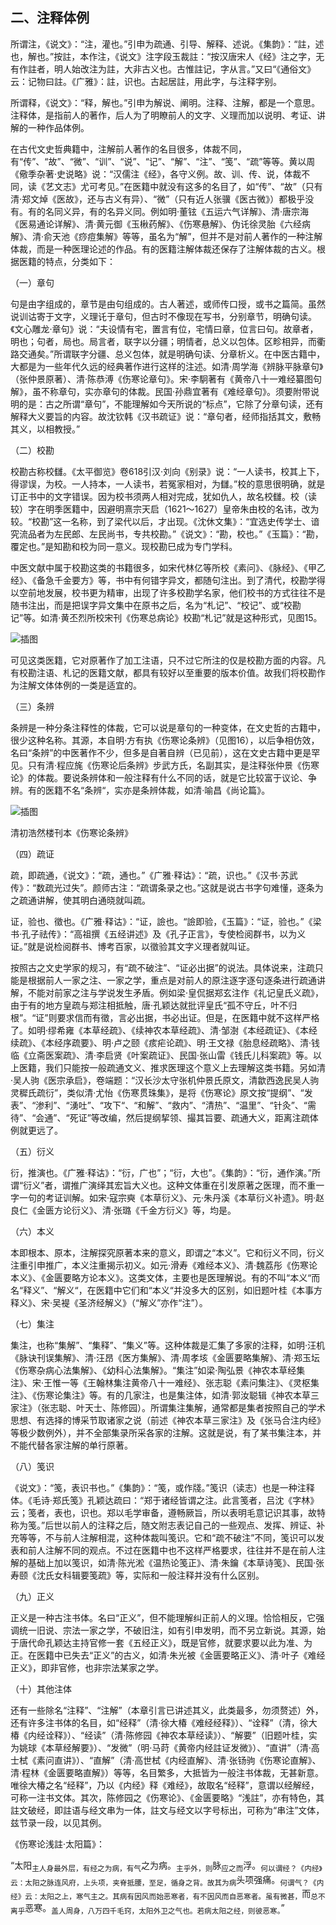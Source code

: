 ## 二、注释体例

所谓注，《说文》：“注，灌也。”引申为疏通、引导、解释、述说。《集韵》：“註，述也，解也。”按註，本作注，《说文》注字段玉裁註：“按汉唐宋人《经》注之字，无有作註者，明人始改注为註，大非古义也。古惟註记，字从言。”又曰“《通俗文》云：记物曰註。《广雅》：註，识也。古起居註，用此字，与注释字别。

所谓释，《说文》：“释，解也。”引申为解说、阐明。注释、注解，都是一个意思。注释体，是指前人的著作，后人为了明瞭前人的文字、义理而加以说明、考证、讲解的一种作品体例。

在古代文史哲典籍中，注解前人著作的名目很多，体裁不同，有“传”、“故”、“微”、“训”、“说”、“记”、“解”、“注”、“笺”、“疏”等等。黄以周《儆季杂著·史说略》说：“汉儒注《经》，各守义例。故、训、传、说，体裁不同，读《艺文志》尤可考见。”在医籍中就没有这多的名目了，如“传”、“故”（只有清·郑文焯《医故》，还与古义有异）、“微”（只有近人张骥《医古微》）都极乎没有。有的名同义异，有的名异义同。例如明·董铉《五运六气详解》、清·唐宗海《医易通论详解》、清·黄元御《玉楸药解》、《伤寒悬解》、伪讬徐灵胎《六经病解》、清·俞天池《痧痘集解》等等，虽名为“解”，但并不是对前人著作的一种注解体裁，而是一种医理论述的作品。有的医籍注解体裁还保存了注解体裁的古义。根据医籍的特点，分类如下：

（一）章句

句是由字组成的，章节是由句组成的。古人著述，或师传口授，或书之篇简。虽然说训诂寄于文字，义理讬于章句，但古时不像现在写书，分别章节，明确句读。《文心雕龙·章句》说：“夫设情有宅，置言有位，宅情曰章，位言曰句。故章者，明也；句者，局也。局言者，联字以分疆；明情者，总义以包体。区畛相异，而衢路交通矣。”所谓联字分疆、总义包体，就是明确句读、分章析义。在中医古籍中，大都是为一些年代久远的经典著作进行这样的注述。如清·周学海《辨脉平脉章句》（张仲景原著）、清·陈恭溥《伤寒论章句》。宋·李駉著有《黄帝八十一难经纂图句解》，虽不称章句，实亦章句的体裁。民国·孙鼎宜著有《难经章句》。须要附带说明的是：古之所谓“章句”，不能理解如今天所说的“标点”，它除了分章句读，还有解释大义要旨的内容。故沈钦韩《汉书疏证》说：“章句者，经师指括其文，敷畅其义，以相教授。”

（二）校勘

校勘古称校讎。《太平御览》卷618引汉·刘向《别录》说：“一人读书，校其上下，得谬误，为校。一人持本，一人读书，若冤家相对，为讎。”校的意思很明确，就是订正书中的文字错误。因为校书须两人相对完成，犹如仇人，故名校讎。校（读较）字在明季医籍中，因避明熹宗天启（1621〜1627）皇帝朱由校的名讳，改为较。“校勘”这一名称，到了梁代以后，才出现。《沈休文集》：“宜选史传学士、谙究流品者为左民郎、左民尚书，专共校勘。”《说文》：“勘，校也。”《玉篇》：“勘，覆定也。”是知勘和校为同一意义。现校勘巳成为专门学科。

中医文献中属于校勘这类的书籍很多，如宋代林亿等所校《素问》、《脉经》、《甲乙经》、《备急千金要方》等，书中有何错字异文，都随句注出。到了清代，校勘学得以空前地发展，校书更为精审，出现了许多校勘学名家，他们校书的方式往往不是随书注出，而是把误字异文集中在原书之后，名为“札记”、“校记”、或“校勘记”等。如清·黄丕烈所校宋刊《伤寒总病论》校勘“札记”就是这种形式，见图15。

![插图](./img/图15.jpg)

可见这类医籍，它对原著作了加工注语，只不过它所注的仅是校勘方面的内容。凡有校勘注语、札记的医籍文献，都具有较好以至重要的版本价值。故我们将校勘作为注解文体体例的一类是适宜的。

（三）条辨

条辨是一种分条注释性的体裁，它可以说是章句的一种变体，在文史哲的古籍中，很少这种名称。其源，本自明·方有执《伤寒论条辨》（见图16），以后争相仿效，名曰“条辨”的中医著作不少，但多是自著自辨（已见前），这在文史古籍中更是罕见。只有清·程应旄《伤寒论后条辨》步武方氏，名副其实，是注释张仲景《伤寒论》的体裁。要说条辨体和一般注释有什么不同的话，就是它比较富于议论、争辨。有的医籍不名“条辨“，实亦是条辨体裁，如清·喻昌《尚论篇》。

![插图](./img/图16.jpg)

清初浩然楼刊本《伤寒论条辨》

（四）疏证

疏，即疏通，《说文》：“疏，通也。”《广雅·释诂》：“疏，识也。”《汉书·苏武传》：“数疏光过失”。颜师古注：“疏谓条录之也。”这就是说古书字句难懂，逐条为之疏通讲解，使其明白通晓就叫疏。

证，验也、徵也。《广雅·释诂》：“证，譣也。“譣即验，《玉篇》：“证，验也。”《梁书·孔子祛传》：“高祖撰《五经讲述》及《孔子正言》，专使检阅群书，以为义证。”就是说检阅群书、博考百家，以徵验其文字义理者就叫证。

按照古之文史学家的规习，有“疏不破注”、“证必出据”的说法。具体说来，注疏只能是根据前人一家之注、一家之学，重点是对前人的原注逐字逐句逐条进行疏通讲解，不能对前家之注与学说发生矛盾。例如梁·皇侃据郑玄注作《礼记皇氏义疏》，由于有的地方皇疏与郑注相抵触，唐·孔颖达就批评皇氏“孤不守丘，叶不归根”。“证”则要求信而有徵，言必出据，书必出证。但是，在医籍中就不这样严格了。如明·缪希雍《本草经疏》、《续神农本草经疏》、清·邹澍《本经疏证》、《本经续疏》、《本经序疏要》、明·卢之颐《痎疟论疏》、明·王文禄《胎息经疏略》、清·钱临《立斋医案疏》、清·李启贤《叶案疏证》、民国·张山雷《钱氏儿科案疏》等。以上医籍，我们只能按一般疏通文义、推求医理这个意义上去理解这类书籍。另如清·吴人驹《医宗承启》，卷端题：“汉长沙太守张机仲景氏原文，清歙西逸民吴人驹灵穉氏疏衍”，类似清·尤怡《伤寒贯珠集》，是将《伤寒论》原文按“提纲”、“发表”、“渗利”、“湧吐”、“攻下“、“和解”、“救内”、“清热”、“温里”、“针灸”、“需待”、“会通”、“死证”等改编，然后提纲挈领、撮其旨要、疏通大义，距离注疏体例就更远了。

（五）衍义

衍，推演也。《广雅·释诂》：“衍，广也”；“衍，大也”。《集韵》：“衍，通作演。”所谓“衍义”者，谓推广演绎其宏旨大义也。这种文体重在引发原著之医理，而不重一字一句的考证训解。如宋·寇宗奭《本草衍义》、元·朱丹溪《本草衍义补遗》。明·赵良仁《金匮方论衍义》、清·张璐《千金方衍义》等，均是。

（六）本义

本即根本、原本，注解探究原著本来的意义，即谓之“本义”。它和衍义不同，衍义注重引申推广，本义注重揭示初义。如元·滑寿《难经本义》、清·魏荔彤《伤寒论本义》、《金匮要略方论本义》。这类文体，主要也是医理解说。有的不叫“本义“而名“释义”、“解义“，在医籍中它们和“本义“并没多大的区别，如旧题叶桂《本事方释义》、宋·吴褆《圣济经解义》（“解义”亦作“注”）。

（七）集注

集注，也称“集解”、“集释”、“集义”等。这种体裁是汇集了多家的注释，如明·汪机《脉诀刊误集解》、清·汪昂《医方集解》、清·周孝垓《金匮要略集解》、清·郑玉坛《伤寒杂病心法集解》、《幼科心法集解》。“集注”如梁·陶弘景《神农本草经集注》、宋·王惟一等《王翰林集注黄帝八十一难经》、张志聪《素问集注》、《灵枢集注》、《伤寒论集注》等。有的几家注，也是集注体，如清·郭汝聪辑《神农本草三家注》（张志聪、叶天士、陈修园）。所谓集注集解，通常都是集者按照自己的学术思想、有选择的博采节取诸家之说（前述《神农本草三家注》及《张马合注内经》等极少数例外），并不全部集录所采各家的注解。这就是说，有了某书集注本，并不能代替各家注解的单行原著。

（八）笺识

《说文》：“笺，表识书也。”《集韵》：“笺，或作牋。”笺识（读志）也是一种注释体。《毛诗·郑氏笺》孔颖达疏曰：“郑于诸经皆谓之注。此言笺者，吕沈《字林》云；笺者，表也，识也。郑以毛学审备，遵畅厥旨，所以表明毛意记识其事，故特称为笺。”后世以前人的注释之后，随文附志表记自己的一些观点、发挥、辨证、补充等等，不与前人注解相混，这种体裁叫笺识。它和“疏不破注”不同，笺识可以发表和前人注解不同的观点。不过在医籍中也不这样严格要求，往往并不是在前人注解的基础上加以笺识，如清·陈光淞《温热论笺正》、清·朱鑰《本草诗笺》、民国·张寿颐《沈氏女科辑要笺疏》等，实际和一般注释并没有什么区别。

（九）正义

正义是一种古注书体。名曰“正义”，但不能理解纠正前人的义理。恰恰相反，它强调统一旧说、宗法一家之学，不破旧注，如有引申发明，而不另立新说。其源，始于唐代命孔颖达主持官修一套《五经正义》，既是官修，就要求要以此为准、为正。在医籍中已失去“正义”的古义，如清·朱光被《金匮要略正义》、清·叶子《难经正义》，即非官修，也非宗法某家之学。

（十）其他注体

还有一些除名“注释”、“注解”（本章引言已讲述其义，此类最多，勿须赘述）外，还有许多注书体的名目，如“经释”（清·徐大椿《难经经释》）、“诠释”（清，徐大椿《内经诠释》）、“经读”（清·陈修园《神农本草经读》）、“解要”（旧题叶桂，实为姚球《本草经解要》）、“发微”（明·马莳《黄帝内经註证发微》）、“直讲”（清·高士栻《素问直讲》）、“直解”（清·高世栻《内经直解》、清·张钖驹《伤寒论直解》、清·程林《金匮要略直解》）等等，名目繁多，大抵皆为一般注书体裁，无甚新意。唯徐大椿之名“经释”，乃以《内经》释《难经》，故取名“经释”，意谓以经解经，可称一注书文体。其次，陈修园之《伤寒论》、《金匮要略》“浅註”，亦有特色，其註文破经，即註语与经文串为一体，註文与经文以字号标出，可称为“串注”文体，兹节录一段，以见其例。

《伤寒论浅註·太阳篇》：

“太阳<sub>主人身最外层，有经之为病，有气</sub>之为病。<sub>主乎外，则</sub>脉<sub>应之而</sub>浮。<sub>何以谓经？《内经》云：太阳之脉连风府，上头项，夹脊抵腰，至足，循身之背。故其为病</sub>头项强痛。<sub>何谓气？《内经》云：太阳之上，寒气主之。其病有因风而始恶寒者，有不因风而自恶寒者。虽有微甚，</sub>而<sub>总不离乎</sub>恶寒。<sub>盖人周身，八万四千毛窍，太阳外卫之气也。若病太阳之经，则彼恶寒。</sub>”